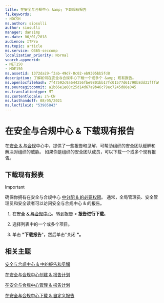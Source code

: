 ```yaml
---
title: 在安全与合规中心 &amp; 下载现有报告
f1.keywords:
- NOCSH
ms.author: siosulli
author: siosulli
manager: dansimp
ms.date: 06/01/2018
audience: ITPro
ms.topic: article
ms.service: O365-seccomp
localization_priority: Normal
search.appverid:
- MET150
- MOE150
ms.assetid: 1372da29-f3ab-49d7-8c02-eb9305bb5fd8
description: 了解如何在安全与合规中心下载一个或多个 &amp; 现有报告。
ms.openlocfilehash: 7f47592c9a644256fbe9801bb17fc01577d61790b8dd31fffa94e9989200661a
ms.sourcegitcommit: a1b66e1e80c25d14d67a9b46c79ec7245d88e045
ms.translationtype: MT
ms.contentlocale: zh-CN
ms.lasthandoff: 08/05/2021
ms.locfileid: "53905843"
---
```

# <a name="download-existing-reports-in-the-security-amp-compliance-center"></a>在安全与合规中心 &amp; 下载现有报告

在[安全 &amp; 与合规](https://protection.office.com)中心中，[](../security/office-365-security/reports-and-insights-in-security-and-compliance.md)提供了一些报告和见解，可帮助组织的安全团队缓解和解决对组织的威胁。 如果你是组织的安全团队成员，可以下载一个或多个现有报告。 
  
## <a name="download-existing-reports"></a>下载现有报表

> [!IMPORTANT]
> 确保你拥有在安全与合规中心 [中分配 &amp; 的必要权限](../security/office-365-security/protect-against-threats.md)。 通常，全局管理员、安全管理员和安全读者可以访问安全与合规中心 &amp; 的报告。 
  
1. 在安全 [ &amp; 与合规中心](https://protection.office.com)，转到报告 \> **报告进行下载**。

2. 选择列表中的一个或多个项目。

3. 单击 **"下载报告**"，然后单击"关闭 **"。**

## <a name="related-topics"></a>相关主题

[安全与合规中心 &amp; 中的报告和见解](../security/office-365-security/reports-and-insights-in-security-and-compliance.md)
  
[在安全与合规中心创建 &amp; 报告计划](../security/office-365-security/view-reports-for-mdo.md)
  
[在安全与合规中心管理 &amp; 报告计划](../security/office-365-security/view-reports-for-mdo.md)
  
[在安全与合规中心下载 &amp; 自定义报告](../security/office-365-security/view-reports-for-mdo.md)
